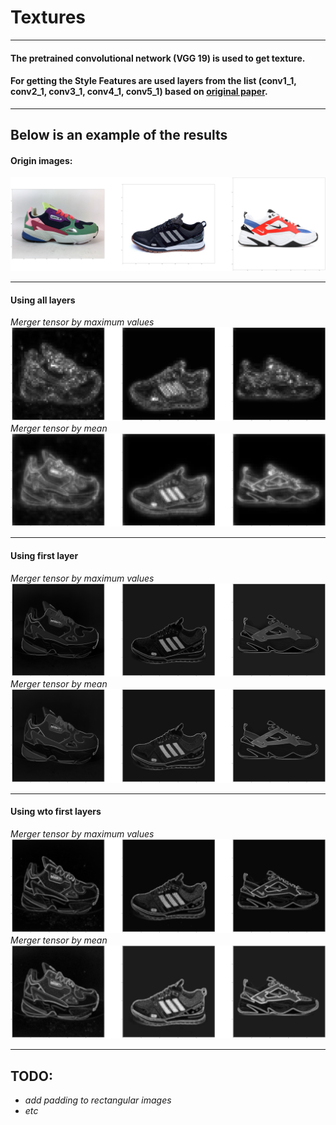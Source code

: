 # Textures

-----

#### The pretrained convolutional network (VGG 19) is used to get texture.
#### For getting the Style Features  are used layers from the list (conv1_1, conv2_1, conv3_1, conv4_1, conv5_1) based on [original paper](https://www.cv-foundation.org/openaccess/content_cvpr_2016/papers/Gatys_Image_Style_Transfer_CVPR_2016_paper.pdf). 

-----

## Below is an example of the results

#### Origin images:

![Alt text](data/imgs/origin.png)

-----

#### Using all layers

*Merger tensor by maximum values*
![Alt text](data/imgs/all_layers_max.png)
*Merger tensor by mean*
![Alt text](data/imgs/all_layers_mean.png)

-----

#### Using first layer

*Merger tensor by maximum values*
![Alt text](data/imgs/first_layer_max.png)
*Merger tensor by mean*
![Alt text](data/imgs/first_layer_mean.png)

-----

#### Using wto first layers

*Merger tensor by maximum values*
![Alt text](data/imgs/fwo_first_layers_max.png)
*Merger tensor by mean*
![Alt text](data/imgs/fwo_first_layers_mean.png)

-----

## TODO:
- *add padding to rectangular images*
- *etс*


